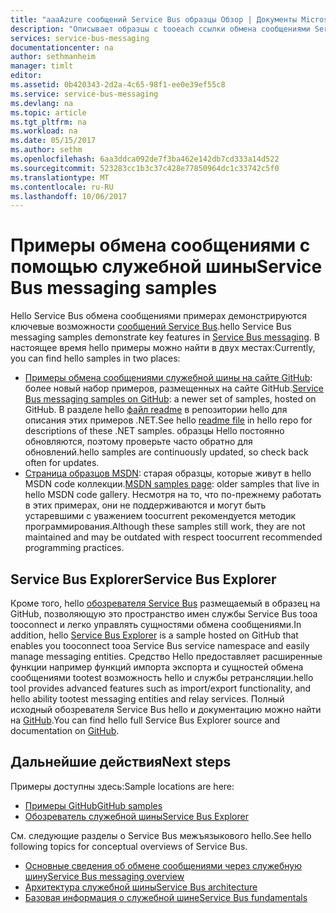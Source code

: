 ```yaml
---
title: "aaaAzure сообщений Service Bus образцы Обзор | Документы Microsoft"
description: "Описывает образцы с tooeach ссылки обмена сообщениями Service Bus"
services: service-bus-messaging
documentationcenter: na
author: sethmanheim
manager: timlt
editor: 
ms.assetid: 0b420343-2d2a-4c65-98f1-ee0e39ef55c8
ms.service: service-bus-messaging
ms.devlang: na
ms.topic: article
ms.tgt_pltfrm: na
ms.workload: na
ms.date: 05/15/2017
ms.author: sethm
ms.openlocfilehash: 6aa3ddca092de7f3ba462e142db7cd333a14d522
ms.sourcegitcommit: 523283cc1b3c37c428e77850964dc1c33742c5f0
ms.translationtype: MT
ms.contentlocale: ru-RU
ms.lasthandoff: 10/06/2017
---
```

# <a name="service-bus-messaging-samples"></a><span data-ttu-id="25e50-103">Примеры обмена сообщениями с помощью служебной шины</span><span class="sxs-lookup"><span data-stu-id="25e50-103">Service Bus messaging samples</span></span>

<span data-ttu-id="25e50-104">Hello Service Bus обмена сообщениями примерах демонстрируются ключевые возможности [сообщений Service Bus](https://azure.microsoft.com/services/service-bus/).</span><span class="sxs-lookup"><span data-stu-id="25e50-104">hello Service Bus messaging samples demonstrate key features in [Service Bus messaging](https://azure.microsoft.com/services/service-bus/).</span></span> <span data-ttu-id="25e50-105">В настоящее время hello примеры можно найти в двух местах:</span><span class="sxs-lookup"><span data-stu-id="25e50-105">Currently, you can find hello samples in two places:</span></span>

- <span data-ttu-id="25e50-106">[Примеры обмена сообщениями служебной шины на сайте GitHub](https://github.com/Azure/azure-service-bus/tree/master/samples/DotNet): более новый набор примеров, размещенных на сайте GitHub.</span><span class="sxs-lookup"><span data-stu-id="25e50-106">[Service Bus messaging samples on GitHub](https://github.com/Azure/azure-service-bus/tree/master/samples/DotNet): a newer set of samples, hosted on GitHub.</span></span> <span data-ttu-id="25e50-107">В разделе hello [файл readme](https://github.com/Azure/azure-service-bus/blob/master/samples/DotNet/Microsoft.ServiceBus.Messaging/README.md) в репозитории hello для описания этих примеров .NET.</span><span class="sxs-lookup"><span data-stu-id="25e50-107">See hello [readme file](https://github.com/Azure/azure-service-bus/blob/master/samples/DotNet/Microsoft.ServiceBus.Messaging/README.md) in hello repo for descriptions of these .NET samples.</span></span> <span data-ttu-id="25e50-108">образцы Hello постоянно обновляются, поэтому проверьте часто обратно для обновлений.</span><span class="sxs-lookup"><span data-stu-id="25e50-108">hello samples are continuously updated, so check back often for updates.</span></span>
- <span data-ttu-id="25e50-109">[Страница образцов MSDN](https://code.msdn.microsoft.com/site/search?query=service%20bus&f%5B0%5D.Value=service%20bus&f%5B0%5D.Type=SearchText&ac=5): старая образцы, которые живут в hello MSDN code коллекции.</span><span class="sxs-lookup"><span data-stu-id="25e50-109">[MSDN samples page](https://code.msdn.microsoft.com/site/search?query=service%20bus&f%5B0%5D.Value=service%20bus&f%5B0%5D.Type=SearchText&ac=5): older samples that live in hello MSDN code gallery.</span></span> <span data-ttu-id="25e50-110">Несмотря на то, что по-прежнему работать в этих примерах, они не поддерживаются и могут быть устаревшими с уважением toocurrent рекомендуется методик программирования.</span><span class="sxs-lookup"><span data-stu-id="25e50-110">Although these samples still work, they are not maintained and may be outdated with respect toocurrent recommended programming practices.</span></span>
 
## <a name="service-bus-explorer"></a><span data-ttu-id="25e50-111">Service Bus Explorer</span><span class="sxs-lookup"><span data-stu-id="25e50-111">Service Bus Explorer</span></span>

<span data-ttu-id="25e50-112">Кроме того, hello [обозревателя Service Bus](https://github.com/paolosalvatori/ServiceBusExplorer) размещаемый в образец на GitHub, позволяющую это пространство имен службы Service Bus tooa tooconnect и легко управлять сущностями обмена сообщениями.</span><span class="sxs-lookup"><span data-stu-id="25e50-112">In addition, hello [Service Bus Explorer](https://github.com/paolosalvatori/ServiceBusExplorer) is a sample hosted on GitHub that enables you tooconnect tooa Service Bus service namespace and easily manage messaging entities.</span></span> <span data-ttu-id="25e50-113">Средство Hello предоставляет расширенные функции например функций импорта экспорта и сущностей обмена сообщениями tootest возможность hello и службы ретрансляции.</span><span class="sxs-lookup"><span data-stu-id="25e50-113">hello tool provides advanced features such as import/export functionality, and hello ability tootest messaging entities and relay services.</span></span> <span data-ttu-id="25e50-114">Полный исходный обозревателя Service Bus hello и документацию можно найти на [GitHub](https://github.com/paolosalvatori/ServiceBusExplorer).</span><span class="sxs-lookup"><span data-stu-id="25e50-114">You can find hello full Service Bus Explorer source and documentation on [GitHub](https://github.com/paolosalvatori/ServiceBusExplorer).</span></span>

## <a name="next-steps"></a><span data-ttu-id="25e50-115">Дальнейшие действия</span><span class="sxs-lookup"><span data-stu-id="25e50-115">Next steps</span></span>

<span data-ttu-id="25e50-116">Примеры доступны здесь:</span><span class="sxs-lookup"><span data-stu-id="25e50-116">Sample locations are here:</span></span>

- [<span data-ttu-id="25e50-117">Примеры GitHub</span><span class="sxs-lookup"><span data-stu-id="25e50-117">GitHub samples</span></span>](https://github.com/Azure/azure-service-bus/tree/master/samples)
- [<span data-ttu-id="25e50-118">Обозреватель служебной шины</span><span class="sxs-lookup"><span data-stu-id="25e50-118">Service Bus Explorer</span></span>](https://github.com/paolosalvatori/ServiceBusExplorer)

<span data-ttu-id="25e50-119">См. следующие разделы о Service Bus межъязыкового hello.</span><span class="sxs-lookup"><span data-stu-id="25e50-119">See hello following topics for conceptual overviews of Service Bus.</span></span>

* [<span data-ttu-id="25e50-120">Основные сведения об обмене сообщениями через служебную шину</span><span class="sxs-lookup"><span data-stu-id="25e50-120">Service Bus messaging overview</span></span>](service-bus-messaging-overview.md)
* [<span data-ttu-id="25e50-121">Архитектура служебной шины</span><span class="sxs-lookup"><span data-stu-id="25e50-121">Service Bus architecture</span></span>](service-bus-architecture.md)
* [<span data-ttu-id="25e50-122">Базовая информация о служебной шине</span><span class="sxs-lookup"><span data-stu-id="25e50-122">Service Bus fundamentals</span></span>](service-bus-fundamentals-hybrid-solutions.md)

